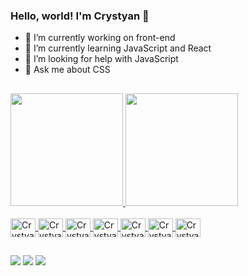 ### Hello, world! I'm Crystyan 👋

- 🔭 I’m currently working on front-end
- 🌱 I’m currently learning JavaScript and React 
- 🤔 I’m looking for help with JavaScript
- 💬 Ask me about CSS
##
<div align="left">
  <a href="https://github.com/crystyanverly">
  <img height="180em" src="https://github-readme-stats.vercel.app/api?username=crystyanverly&show_icons=true&theme=dark&include_all_commits=true&count_private=true"/>
  <img height="180em" src="https://github-readme-stats.vercel.app/api/top-langs/?username=crystyanverly&layout=compact&langs_count=7&theme=dark"/>
</div>
<div style="display: inline_block"><br>
  <img align="center" alt="Crystyan-HTML" height="30" width="40" <img src="https://cdn.jsdelivr.net/gh/devicons/devicon/icons/html5/html5-plain-wordmark.svg" />
  <img align="center" alt="Crystyan-CSS" height="30" width="40" <img src="https://cdn.jsdelivr.net/gh/devicons/devicon/icons/css3/css3-plain-wordmark.svg" />
  <img align="center" alt="Crystyan-SASS&SCSS" height="30" width="40" <img src="https://cdn.jsdelivr.net/gh/devicons/devicon/icons/sass/sass-original.svg" />
  <img align="center" alt="Crystyan-Js" height="30" width="40" <img src="https://cdn.jsdelivr.net/gh/devicons/devicon/icons/javascript/javascript-plain.svg" />
  <img align="center" alt="Crystyan-React" height="30" width="40"  <img src="https://cdn.jsdelivr.net/gh/devicons/devicon/icons/react/react-original.svg" />
  <img align="center" alt="Crystyana-Python" height="30" width="40" <img src="https://cdn.jsdelivr.net/gh/devicons/devicon/icons/python/python-original.svg" />
  <img align="center" alt="Crystyana-Git" height="30" width="40" <img src="https://cdn.jsdelivr.net/gh/devicons/devicon/icons/git/git-original.svg" />
</div>
  
 ##
<div> 
  <a href="https://www.instagram.com/crystyan.jpg/" target="_blank"><img src="https://img.shields.io/badge/-Instagram-%23E4405F?style=for-the-badge&logo=instagram&logoColor=white" target="_blank"></a>
  <a href = "mailto:crystyanknappverly@gmail.com"><img src="https://img.shields.io/badge/-Gmail-%23333?style=for-the-badge&logo=gmail&logoColor=white" target="_blank"></a>
  <a href="https://www.linkedin.com/in/devcrystyanluis/" target="_blank"><img src="https://img.shields.io/badge/-LinkedIn-%230077B5?style=for-the-badge&logo=linkedin&logoColor=white" target="_blank"></a> 


  
 
 
 
</div>
